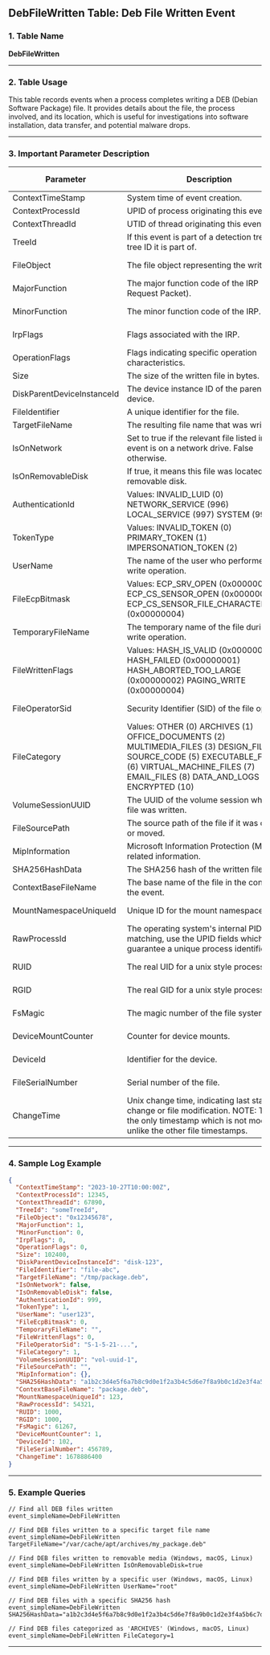 ## DebFileWritten Table: Deb File Written Event

### 1. Table Name
**DebFileWritten**

---

### 2. Table Usage
This table records events when a process completes writing a DEB (Debian Software Package) file. It provides details about the file, the process involved, and its location, which is useful for investigations into software installation, data transfer, and potential malware drops.

---

### 3. Important Parameter Description

| Parameter                | Description                                                                                                                                                                                                   | Platforms Affected |
|--------------------------|---------------------------------------------------------------------------------------------------------------------------------------------------------------------------------------------------------------|--------------------|
| ContextTimeStamp         | System time of event creation.                                                                                                                                                                                | All                |
| ContextProcessId         | UPID of process originating this event.                                                                                                                                                                       | All                |
| ContextThreadId          | UTID of thread originating this event                                                                                                                                                                         | All                |
| TreeId                   | If this event is part of a detection tree, the tree ID it is part of.                                                                                                                                         | All                |
| FileObject               | The file object representing the written file.                                                                                                                                                                | Windows Only       |
| MajorFunction            | The major function code of the IRP (I/O Request Packet).                                                                                                                                                    | Windows Only       |
| MinorFunction            | The minor function code of the IRP.                                                                                                                                                                         | Windows Only       |
| IrpFlags                 | Flags associated with the IRP.                                                                                                                                                                                | Windows Only       |
| OperationFlags           | Flags indicating specific operation characteristics.                                                                                                                                                          | Windows Only       |
| Size                     | The size of the written file in bytes.                                                                                                                                                                        | All                |
| DiskParentDeviceInstanceId | The device instance ID of the parent disk device.                                                                                                                                                             | All                |
| FileIdentifier           | A unique identifier for the file.                                                                                                                                                                             | All                |
| TargetFileName           | The resulting file name that was written.                                                                                                                                                                     | All                |
| IsOnNetwork              | Set to true if the relevant file listed in the event is on a network drive. False otherwise.                                                                                                                  | Windows Only       |
| IsOnRemovableDisk        | If true, it means this file was located on a removable disk.                                                                                                                                                  | All                |
| AuthenticationId         | Values: INVALID_LUID (0) NETWORK_SERVICE (996) LOCAL_SERVICE (997) SYSTEM (999)                                                                                                                               | Windows Only       |
| TokenType                | Values: INVALID_TOKEN (0) PRIMARY_TOKEN (1) IMPERSONATION_TOKEN (2)                                                                                                                                           | Windows Only       |
| UserName                 | The name of the user who performed the write operation.                                                                                                                                                       | All                |
| FileEcpBitmask           | Values: ECP_SRV_OPEN (0x00000001) ECP_CS_SENSOR_OPEN (0x00000002) ECP_CS_SENSOR_FILE_CHARACTERISTICS (0x00000004)                                                                                              | Windows Only       |
| TemporaryFileName        | The temporary name of the file during the write operation.                                                                                                                                                    | Windows Only       |
| FileWrittenFlags         | Values: HASH_IS_VALID (0x00000000) HASH_FAILED (0x00000001) HASH_ABORTED_TOO_LARGE (0x00000002) PAGING_WRITE (0x00000004)                                                                                   | Windows Only       |
| FileOperatorSid          | Security Identifier (SID) of the file operator.                                                                                                                                                               | Windows Only       |
| FileCategory             | Values: OTHER (0) ARCHIVES (1) OFFICE_DOCUMENTS (2) MULTIMEDIA_FILES (3) DESIGN_FILES (4) SOURCE_CODE (5) EXECUTABLE_FILES (6) VIRTUAL_MACHINE_FILES (7) EMAIL_FILES (8) DATA_AND_LOGS (9) ENCRYPTED (10) | All                |
| VolumeSessionUUID        | The UUID of the volume session where the file was written.                                                                                                                                                    | All                |
| FileSourcePath           | The source path of the file if it was copied or moved.                                                                                                                                                        | All                |
| MipInformation           | Microsoft Information Protection (MIP) related information.                                                                                                                                                   | All                |
| SHA256HashData           | The SHA256 hash of the written file.                                                                                                                                                                        | All                |
| ContextBaseFileName      | The base name of the file in the context of the event.                                                                                                                                                        | All                |
| MountNamespaceUniqueId   | Unique ID for the mount namespace.                                                                                                                                                                            | Linux Only         |
| RawProcessId             | The operating system's internal PID. For matching, use the UPID fields which guarantee a unique process identifier.                                                                                         | Linux Only         |
| RUID                     | The real UID for a unix style process.                                                                                                                                                                        | Linux Only         |
| RGID                     | The real GID for a unix style process.                                                                                                                                                                        | Linux Only         |
| FsMagic                  | The magic number of the file system.                                                                                                                                                                          | Linux Only         |
| DeviceMountCounter       | Counter for device mounts.                                                                                                                                                                                    | Linux Only         |
| DeviceId                 | Identifier for the device.                                                                                                                                                                                    | Linux Only         |
| FileSerialNumber         | Serial number of the file.                                                                                                                                                                                    | Linux Only         |
| ChangeTime               | Unix change time, indicating last status change or file modification. NOTE: This is the only timestamp which is not modifiable, unlike the other file timestamps.                                          | Linux Only         |

---

### 4. Sample Log Example

```json
{
  "ContextTimeStamp": "2023-10-27T10:00:00Z",
  "ContextProcessId": 12345,
  "ContextThreadId": 67890,
  "TreeId": "someTreeId",
  "FileObject": "0x12345678",
  "MajorFunction": 1,
  "MinorFunction": 0,
  "IrpFlags": 0,
  "OperationFlags": 0,
  "Size": 102400,
  "DiskParentDeviceInstanceId": "disk-123",
  "FileIdentifier": "file-abc",
  "TargetFileName": "/tmp/package.deb",
  "IsOnNetwork": false,
  "IsOnRemovableDisk": false,
  "AuthenticationId": 999,
  "TokenType": 1,
  "UserName": "user123",
  "FileEcpBitmask": 0,
  "TemporaryFileName": "",
  "FileWrittenFlags": 0,
  "FileOperatorSid": "S-1-5-21-...",
  "FileCategory": 1,
  "VolumeSessionUUID": "vol-uuid-1",
  "FileSourcePath": "",
  "MipInformation": {},
  "SHA256HashData": "a1b2c3d4e5f6a7b8c9d0e1f2a3b4c5d6e7f8a9b0c1d2e3f4a5b6c7d8e9f0a1b2",
  "ContextBaseFileName": "package.deb",
  "MountNamespaceUniqueId": 123,
  "RawProcessId": 54321,
  "RUID": 1000,
  "RGID": 1000,
  "FsMagic": 61267,
  "DeviceMountCounter": 1,
  "DeviceId": 102,
  "FileSerialNumber": 456789,
  "ChangeTime": 1678886400
}
```
---
### 5. Example Queries
```xql
// Find all DEB files written
event_simpleName=DebFileWritten

// Find DEB files written to a specific target file name
event_simpleName=DebFileWritten TargetFileName="/var/cache/apt/archives/my_package.deb"

// Find DEB files written to removable media (Windows, macOS, Linux)
event_simpleName=DebFileWritten IsOnRemovableDisk=true

// Find DEB files written by a specific user (Windows, macOS, Linux)
event_simpleName=DebFileWritten UserName="root"

// Find DEB files with a specific SHA256 hash
event_simpleName=DebFileWritten SHA256HashData="a1b2c3d4e5f6a7b8c9d0e1f2a3b4c5d6e7f8a9b0c1d2e3f4a5b6c7d8e9f0a1b2"

// Find DEB files categorized as 'ARCHIVES' (Windows, macOS, Linux)
event_simpleName=DebFileWritten FileCategory=1
```
---
